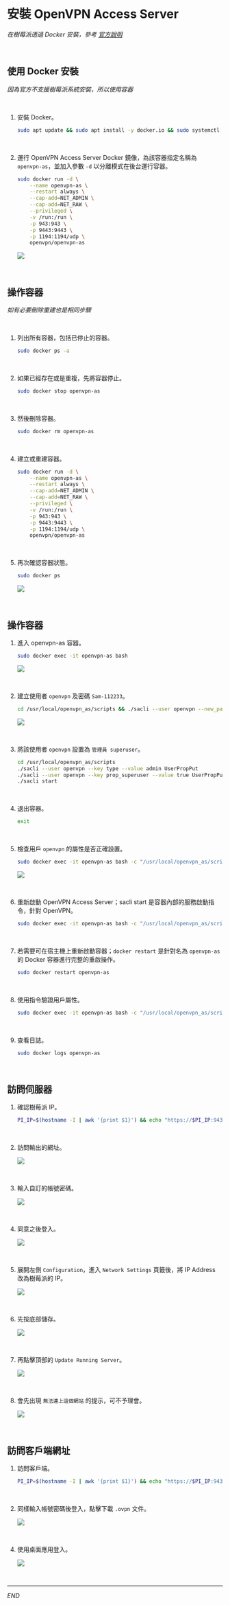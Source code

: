 # 安裝 OpenVPN Access Server

_在樹莓派透過 Docker 安裝，參考 [官方說明](https://as-portal.openvpn.com/instructions/docker/installation)_

<br>

## 使用 Docker 安裝

_因為官方不支援樹莓派系統安裝，所以使用容器_

<br>

1. 安裝 Docker。

    ```bash
    sudo apt update && sudo apt install -y docker.io && sudo systemctl enable --now docker
    ```

<br>

2. 運行 OpenVPN Access Server Docker 鏡像，為該容器指定名稱為 `openvpn-as`，並加入參數 `-d` 以分離模式在後台運行容器。

    ```bash
    sudo docker run -d \
        --name openvpn-as \
        --restart always \
        --cap-add=NET_ADMIN \
        --cap-add=NET_RAW \
        --privileged \
        -v /run:/run \
        -p 943:943 \
        -p 9443:9443 \
        -p 1194:1194/udp \
        openvpn/openvpn-as
    ```

    ![](images/img_01.png)

<br>

## 操作容器

_如有必要刪除重建也是相同步驟_

<br>

1. 列出所有容器，包括已停止的容器。

    ```bash
    sudo docker ps -a
    ```

<br>

2. 如果已經存在或是重複，先將容器停止。

    ```bash
    sudo docker stop openvpn-as
    ```

<br>

3. 然後刪除容器。

    ```bash
    sudo docker rm openvpn-as
    ```

<br>

4. 建立或重建容器。

    ```bash
    sudo docker run -d \
        --name openvpn-as \
        --restart always \
        --cap-add=NET_ADMIN \
        --cap-add=NET_RAW \
        --privileged \
        -v /run:/run \
        -p 943:943 \
        -p 9443:9443 \
        -p 1194:1194/udp \
        openvpn/openvpn-as
    ```

<br>

5. 再次確認容器狀態。

    ```bash
    sudo docker ps
    ```

    ![](images/img_03.png)

<br>

## 操作容器

1. 進入 openvpn-as 容器。

    ```bash
    sudo docker exec -it openvpn-as bash
    ```

    ![](images/img_04.png)

<br>

2. 建立使用者 `openvpn` 及密碼 `Sam-112233`。

    ```bash
    cd /usr/local/openvpn_as/scripts && ./sacli --user openvpn --new_pass "Sam-112233" SetLocalPassword
    ```

    ![](images/img_05.png)

<br>

3. 將該使用者 `openvpn` 設置為 `管理員 superuser`。

    ```bash
    cd /usr/local/openvpn_as/scripts
    ./sacli --user openvpn --key type --value admin UserPropPut
    ./sacli --user openvpn --key prop_superuser --value true UserPropPut
    ./sacli start
    ```

<br>

4. 退出容器。

    ```bash
    exit
    ```

<br>

5. 檢查用戶 `openvpn` 的屬性是否正確設置。

    ```bash
    sudo docker exec -it openvpn-as bash -c "/usr/local/openvpn_as/scripts/sacli --user openvpn UserPropGet"
    ```

    ![](images/img_06.png)

<br>

6. 重新啟動 OpenVPN Access Server；sacli start 是容器內部的服務啟動指令，針對 OpenVPN。

    ```bash
    sudo docker exec -it openvpn-as bash -c "/usr/local/openvpn_as/scripts/sacli start"
    ```

<br>

7. 若需要可在宿主機上重新啟動容器；`docker restart` 是針對名為 `openvpn-as` 的 Docker 容器進行完整的重啟操作。

    ```bash
    sudo docker restart openvpn-as
    ```

<br>

8. 使用指令驗證用戶屬性。

    ```bash
    sudo docker exec -it openvpn-as bash -c "/usr/local/openvpn_as/scripts/sacli --user sam6238 UserPropGet"
    ```

<br>

9. 查看日誌。

    ```bash
    sudo docker logs openvpn-as
    ```

<br>

## 訪問伺服器

1. 確認樹莓派 IP。

    ```bash
    PI_IP=$(hostname -I | awk '{print $1}') && echo "https://$PI_IP:943/admin"
    ```

<br>

2. 訪問輸出的網址。

    ![](images/img_02.png)

<br>

3. 輸入自訂的帳號密碼。

    ![](images/img_08.png)

<br>

4. 同意之後登入。

    ![](images/img_07.png)

<br>

5. 展開左側 `Configuration`，進入 `Network Settings` 頁籤後，將 IP Address 改為樹莓派的 IP。

    ![](images/img_09.png)

<br>

6. 先按底部儲存。

    ![](images/img_10.png)

<br>

7. 再點擊頂部的 `Update Running Server`。

    ![](images/img_11.png)

<br>

8. 會先出現 `無法連上這個網站` 的提示，可不予理會。

    ![](images/img_18.png)

<br>

## 訪問客戶端網址

1. 訪問客戶端。

    ```bash
    PI_IP=$(hostname -I | awk '{print $1}') && echo "https://$PI_IP:943/"
    ```

<br>

2. 同樣輸入帳號密碼後登入，點擊下載 `.ovpn` 文件。

    ![](images/img_12.png)

<br>

4. 使用桌面應用登入。

    ![](images/img_13.png)

<br>

___

_END_


